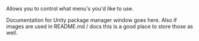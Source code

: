 Allows you to control what menu's you'd like to use.

Documentation for Unity package manager window goes here.
Also if images are used in README.md / docs this is a good place to store those as well.

